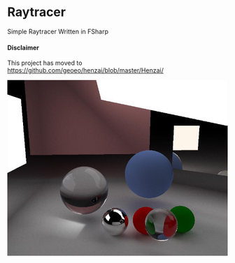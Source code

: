 # Raytracer
Simple Raytracer Written in FSharp

#### Disclaimer 
This project has moved to  https://github.com/geoeo/henzai/blob/master/Henzai/

![sphere](display.jpg)
 
